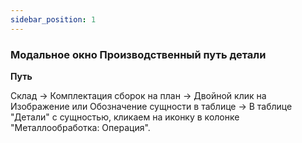 ```yaml
---
sidebar_position: 1
---
```

### Модальное окно Производственный путь детали

**Путь**

Склад -> Комплектация сборок на план -> Двойной клик на Изображение или Обозначение сущности в таблице -> В таблице "Детали" с сущностью, кликаем на иконку в колонке "Металлообработка: Операция".